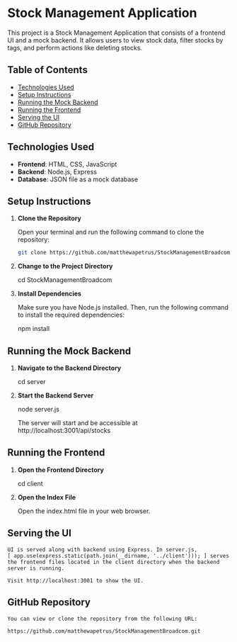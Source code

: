 # Stock Management Application

This project is a Stock Management Application that consists of a frontend UI and a mock backend. It allows users to view stock data, filter stocks by tags, and perform actions like deleting stocks.

## Table of Contents

- [Technologies Used](#technologies-used)
- [Setup Instructions](#setup-instructions)
- [Running the Mock Backend](#running-the-mock-backend)
- [Running the Frontend](#running-the-frontend)
- [Serving the UI](#serving-the-ui)
- [GitHub Repository](#github-repository)

## Technologies Used

- **Frontend**: HTML, CSS, JavaScript
- **Backend**: Node.js, Express
- **Database**: JSON file as a mock database

## Setup Instructions

1. **Clone the Repository**

   Open your terminal and run the following command to clone the repository:

   ```bash
   git clone https://github.com/matthewapetrus/StockManagementBroadcom.git

2. **Change to the Project Directory**

    cd StockManagementBroadcom

3. **Install Dependencies**

    Make sure you have Node.js installed. Then, run the following command to install the required dependencies:

    npm install

## Running the Mock Backend

1. **Navigate to the Backend Directory**

    cd server

2. **Start the Backend Server**

    node server.js

    The server will start and be accessible at http://localhost:3001/api/stocks

## Running the Frontend

1. **Open the Frontend Directory**

    cd client

2. **Open the Index File**

    Open the index.html file in your web browser.

## Serving the UI

    UI is served along with backend using Express. In server.js, 
    [ app.use(express.static(path.join(__dirname, '../client'))); ] serves the frontend files located in the client directory when the backend server is running.
    
    Visit http://localhost:3001 to show the UI.

## GitHub Repository

    You can view or clone the repository from the following URL:
    
    https://github.com/matthewapetrus/StockManagementBroadcom.git